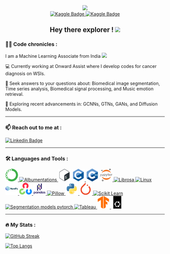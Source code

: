 <div id="header" align="center">
  <img src="https://media.giphy.com/media/M9gbBd9nbDrOTu1Mqx/giphy.gif" width="100"/>
</div>

<div id="badges" align="center">
  <a href="https://www.kaggle.com/aditimutha10">
    <img src="https://img.shields.io/badge/Kaggle-Contributor-white" alt="Kaggle Badge" width="160"/>
  </a>
  <a href="https://www.coursera.org/user/294f4e21806be65b874c6e1f2f3fef9a">
    <img src="https://img.shields.io/badge/Coursera-Aditi-blue" alt="Kaggle Badge" width="130"/>
  </a>
</div>




<h2  align="center">
  Hey there explorer !
  <img src="https://media.giphy.com/media/hvRJCLFzcasrR4ia7z/giphy.gif" width="30px"/>
</h2>

### :woman_technologist: Code chronicles :

I am a Machine Learning Associate from India <img src="https://media.giphy.com/media/WUlplcMpOCEmTGBtBW/giphy.gif" width="30">

💻 Currently working at Onward Assist where I develop codes for cancer diagnosis on WSIs.

💬 Seek answers to your questions about: Biomedical image segmentation, Time series analysis, Biomedical signal processing, and Music emotion retrieval.

:seedling: Exploring recent advancements in: GCNNs, GTNs, GANs, and Diffusion Models.



---

### 📫 Reach out to me at :   
[![Linkedin Badge](https://img.shields.io/badge/-Aditi-blue?style=flat&logo=Linkedin&logoColor=white)](https://www.linkedin.com/in/aditi-mutha10/)

---

### :hammer_and_wrench: Languages and Tools :

<div>
  <a href="https://anaconda.org/">
    <img src="https://github.com/devicons/devicon/blob/master/icons/anaconda/anaconda-original.svg" title="Anaconda" alt="Anaconda" width="40" height="40"/>
  </a>
  <a href="https://albumentations.ai/">
    <img src="https://albumentations.ai/assets/img/custom/albumentations_logo.png" title="Albumentations" alt="Albumentations" width="40" height="40"/>
  </a>
  <img src="https://github.com/devicons/devicon/blob/master/icons/bash/bash-original.svg" title="Bash" alt="Bash" width="40" height="40"/>
  <a href="https://www.cprogramming.com/">
    <img src="https://github.com/devicons/devicon/blob/master/icons/c/c-original.svg" title="C" alt="C" width="40" height="40"/>
  </a>
   <img src="https://raw.githubusercontent.com/devicons/devicon/master/icons/cplusplus/cplusplus-original.svg" title="C++" alt="C++" width="40" height="40"/>
</a>
  <a href="https://jupyter.org/">
    <img src="https://github.com/devicons/devicon/blob/master/icons/jupyter/jupyter-original-wordmark.svg" title="Jupyter Lab" alt="Jupyter Lab" width="40" height="40"/>
  </a>
  <a href="https://librosa.org/doc/latest/index.html">
    <img src="https://librosa.org/doc/latest/_static/librosa_logo_text.svg" title="Librosa" alt="Librosa" width="40" height="40"/>
  </a>
  <a href="https://www.linux.org/">
    <img src="https://upload.wikimedia.org/wikipedia/commons/thumb/3/35/Tux.svg/800px-Tux.svg.png" title="Linux" alt="Linux" width="40" height="40"/>
  </a>
  <a href="https://numpy.org/">
    <img src="https://github.com/devicons/devicon/blob/master/icons/numpy/numpy-original-wordmark.svg" title="Numpy" alt="Numpy" width="40" height="40"/>
  </a>
  <a href="https://opencv.org/">
    <img src="https://github.com/devicons/devicon/blob/master/icons/opencv/opencv-original.svg" title="OpenCV" alt="OpenCV" width="40" height="40"/>
  </a>
  <a href="https://pandas.pydata.org/">
    <img src="https://github.com/devicons/devicon/blob/master/icons/pandas/pandas-original-wordmark.svg" title="Pandas" alt="Pandas" width="40" height="40"/>
  </a>
  <a href="https://pillow.readthedocs.io/en/stable/">
    <img src="https://raw.githubusercontent.com/python-pillow/pillow-logo/main/pillow-logo-248x250.png" title="Pillow" alt="Pillow" width="40" height="40"/>
  </a>
  <a href="https://www.python.org/">
    <img src="https://github.com/devicons/devicon/blob/master/icons/python/python-original.svg" title="Python" alt="Python" width="40" height="40"/>
  </a>
  <a href="https://pytorch.org/">
    <img src="https://github.com/devicons/devicon/blob/master/icons/pytorch/pytorch-original.svg" title="PyTorch" alt="PyTorch" width="40" height="40"/>
  </a>
  <a href="https://scikit-learn.org/stable/">
    <img src="https://upload.wikimedia.org/wikipedia/commons/0/05/Scikit_learn_logo_small.svg" title="Scikit Learn" alt="Scikit Learn" width="40" height="40"/>
  </a>
  <a href="https://segmentation-modelspytorch.readthedocs.io/en/latest/">
    <img src="https://camo.githubusercontent.com/88abf70c26a0eda1d22062e84053f8c72883623cb38b523c1e447a6a6930b4c5/68747470733a2f2f692e6962622e636f2f646331586468542f5365676d656e746174696f6e2d4d6f64656c732d56322d536964652d312d312e706e67" title="Segmentation models pytorch" alt="Segmentation models pytorch" width="100" height="40"/>
  </a>
  <a href="https://www.tableau.com/">
    <img src="https://w7.pngwing.com/pngs/138/659/png-transparent-tableau-software-hd-logo.png" title="Tableau" alt="Tableau" width="40" height="40"/>
  </a>
  <a href="https://www.tensorflow.org/">
    <img src="https://github.com/devicons/devicon/blob/master/icons/tensorflow/tensorflow-original.svg" title="Tensorflow" alt="Tensorflow" width="40" height="40"/>
  </a>
  <a href="https://ubuntu.com/">
    <img src="https://github.com/devicons/devicon/blob/master/icons/ubuntu/ubuntu-plain.svg" title="Ubuntu" alt="Ubuntu" width="40" height="40"/>
  </a>
</div>  

---

### :fire: My Stats :

[![GitHub Streak](http://github-readme-streak-stats.herokuapp.com?user=aditi-mutha&theme=dark&background=000000)](https://git.io/streak-stats)

[![Top Langs](https://github-readme-stats.vercel.app/api/top-langs/?username=aditi-mutha&layout=compact&theme=vision-friendly-dark)](https://github.com/anuraghazra/github-readme-stats)
